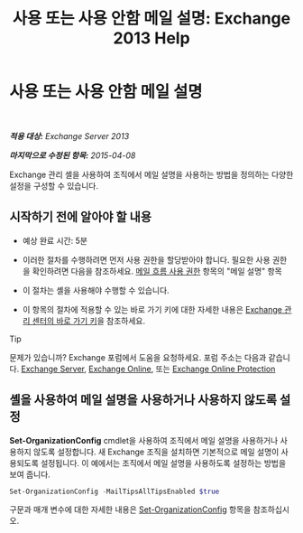 ﻿---
title: '사용 또는 사용 안함 메일 설명: Exchange 2013 Help'
TOCTitle: 사용 또는 사용 안함 메일 설명
ms:assetid: 11ad3848-f303-4ad5-a21d-9b0883db4bda
ms:mtpsurl: https://technet.microsoft.com/ko-kr/library/JJ649321(v=EXCHG.150)
ms:contentKeyID: 50482507
ms.date: 05/22/2018
mtps_version: v=EXCHG.150
ms.translationtype: MT
---

# 사용 또는 사용 안함 메일 설명

 

_**적용 대상:** Exchange Server 2013_

_**마지막으로 수정된 항목:** 2015-04-08_

Exchange 관리 셸을 사용하여 조직에서 메일 설명을 사용하는 방법을 정의하는 다양한 설정을 구성할 수 있습니다.

## 시작하기 전에 알아야 할 내용

  - 예상 완료 시간: 5분

  - 이러한 절차를 수행하려면 먼저 사용 권한을 할당받아야 합니다. 필요한 사용 권한을 확인하려면 다음을 참조하세요. [메일 흐름 사용 권한](mail-flow-permissions-exchange-2013-help.md) 항목의 "메일 설명" 항목

  - 이 절차는 셸을 사용해야 수행할 수 있습니다.

  - 이 항목의 절차에 적용할 수 있는 바로 가기 키에 대한 자세한 내용은 [Exchange 관리 센터의 바로 가기 키](keyboard-shortcuts-in-the-exchange-admin-center-exchange-online-protection-help.md)을 참조하세요.


> [!TIP]
> 문제가 있습니까? Exchange 포럼에서 도움을 요청하세요. 포럼 주소는 다음과 같습니다. <A href="https://go.microsoft.com/fwlink/p/?linkid=60612">Exchange Server</A>, <A href="https://go.microsoft.com/fwlink/p/?linkid=267542">Exchange Online</A>, 또는 <A href="https://go.microsoft.com/fwlink/p/?linkid=285351">Exchange Online Protection</A>



## 셸을 사용하여 메일 설명을 사용하거나 사용하지 않도록 설정

**Set-OrganizationConfig** cmdlet을 사용하여 조직에서 메일 설명을 사용하거나 사용하지 않도록 설정합니다. 새 Exchange 조직을 설치하면 기본적으로 메일 설명이 사용되도록 설정됩니다. 이 예에서는 조직에서 메일 설명을 사용하도록 설정하는 방법을 보여 줍니다.

```powershell
Set-OrganizationConfig -MailTipsAllTipsEnabled $true
```

구문과 매개 변수에 대한 자세한 내용은 [Set-OrganizationConfig](https://technet.microsoft.com/ko-kr/library/aa997443\(v=exchg.150\)) 항목을 참조하십시오.


